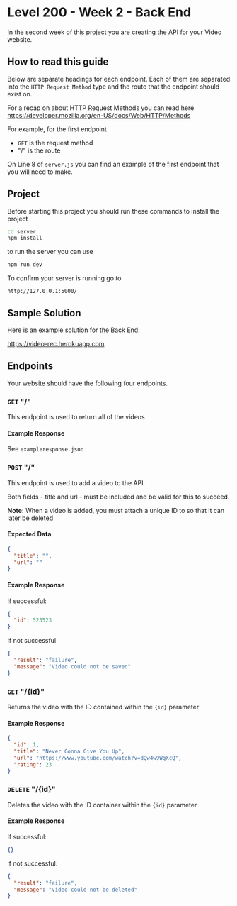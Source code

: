 # Level 200 - Week 2 - Back End

In the second week of this project you are creating the API for your Video website.

## How to read this guide

Below are separate headings for each endpoint. Each of them are separated into the `HTTP Request Method` type and the route that the endpoint should exist on.

For a recap on about HTTP Request Methods you can read here
https://developer.mozilla.org/en-US/docs/Web/HTTP/Methods

For example, for the first endpoint

- `GET` is the request method
- "/" is the route

On Line 8 of `server.js` you can find an example of the first endpoint that you will need to make.

## Project

Before starting this project you should run these commands to install the project

```sh
cd server
npm install
```

to run the server you can use

```sh
npm run dev
```

To confirm your server is running go to

```url
http://127.0.0.1:5000/
```


## Sample Solution

Here is an example solution for the Back End:

https://video-rec.herokuapp.com

## Endpoints

Your website should have the following four endpoints.

### `GET` "/"

This endpoint is used to return all of the videos

#### Example Response

See `exampleresponse.json`

### `POST` "/"

This endpoint is used to add a video to the API.

Both fields - title and url - must be included and be valid for this to succeed.

**Note:** When a video is added, you must attach a unique ID to so that it can later be deleted

#### Expected Data

```json
{
  "title": "",
  "url": ""
}
```

#### Example Response

If successful:

```json
{
  "id": 523523
}
```

If not successful

```json
{
  "result": "failure",
  "message": "Video could not be saved"
}
```

### `GET` "/{id}"

Returns the video with the ID contained within the `{id}` parameter

#### Example Response

```json
{
  "id": 1,
  "title": "Never Gonna Give You Up",
  "url": "https://www.youtube.com/watch?v=dQw4w9WgXcQ",
  "rating": 23
}
```

### `DELETE` "/{id}"

Deletes the video with the ID container within the `{id}` parameter

#### Example Response

If successful:

```json
{}
```

if not successful:

```json
{
  "result": "failure",
  "message": "Video could not be deleted"
}
```
